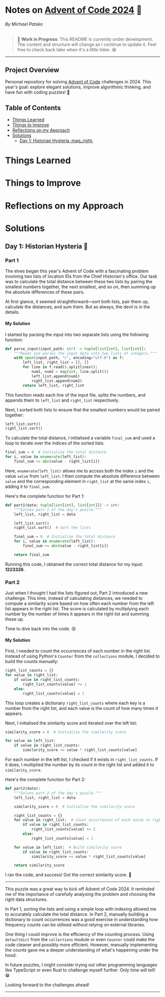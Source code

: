 # Notes on [Advent of Code 2024](https://adventofcode.com/2024) :christmas_tree: <!-- omit from toc -->

###### By Michael Patsko

> :construction: **Work in Progress**: This README is currently under development. The content and structure will change as I continue to update it. Feel free to check back later when it's a little tidier. :smile:

---

## Project Overview <!-- omit from toc -->

Personal repository for solving [Advent of Code](https://adventofcode.com/) challenges in 2024. This year's goal: explore elegant solutions, improve algorithmic thinking, and have fun with coding puzzles! :rocket:

## Table of Contents <!-- omit from toc -->

- [Things Learned](#things-learned)
- [Things to Improve](#things-to-improve)
- [Reflections on my Approach](#reflections-on-my-approach)
- [Solutions](#solutions)
  - [Day 1: Historian Hysteria :mag\_right:](#day-1-historian-hysteria-mag_right)

# Things Learned

# Things to Improve

# Reflections on my Approach

# Solutions

## Day 1: Historian Hysteria :mag_right:

### Part 1

The elves began this year's Advent of Code with a fascinating problem involving two lists of location IDs from the Chief Historian's office. Our task was to calculate the total distance between these two lists by pairing the smallest numbers together, the next smallest, and so on, then summing up the absolute differences of these pairs.

At first glance, it seemed straightforward—sort both lists, pair them up, calculate the distances, and sum them. But as always, the devil is in the details.

#### My Solution

I started by parsing the input into two separate lists using the following function:

```py
def parse_input(input_path: str) -> tuple[list[int], list[int]]:
    """Reads and parses the input data into two lists of integers."""
    with open(input_path, "r", encoding="utf-8") as f:
        left_list, right_list = [], []
        for line in f.read().splitlines():
            num1, num2 = map(int, line.split())
            left_list.append(num1)
            right_list.append(num2)
        return left_list, right_list
```

This function reads each line of the input file, splits the numbers, and appends them to `left_list` and `right_list` respectively.

Next, I sorted both lists to ensure that the smallest numbers would be paired together:

```py
left_list.sort()
right_list.sort()
```

To calculate the total distance, I initialised a variable `final_sum` and used a loop to iterate over the indices of the sorted lists:

```py
final_sum = 0  # Initialise the total distance
for i, value in enumerate(left_list):
    final_sum += abs(value - right_list[i])
```

Here, `enumerate(left_list)` allows me to access both the index `i` and the value `value` from `left_list`. I then compute the absolute difference between `value` and the corresponding element in `right_list` at the same index `i`, adding it to `final_sum`.

Here's the complete function for Part 1:

```py
def part1(data: tuple[list[int], list[int]]) -> int:
    """Solves part 1 of the day's puzzle."""
    left_list, right_list = data

    left_list.sort()
    right_list.sort()  # Sort the lists

    final_sum = 0  # Initialise the total distance
    for i, value in enumerate(left_list):
        final_sum += abs(value - right_list[i])

    return final_sum
```

Running this code, I obtained the correct total distance for my input: **1223326**.

### Part 2

Just when I thought I had the lists figured out, Part 2 introduced a new challenge. This time, instead of calculating distances, we needed to compute a similarity score based on how often each number from the left list appears in the right list. The score is calculated by multiplying each number by the number of times it appears in the right list and summing these up.

Time to dive back into the code. :dizzy_face:

#### My Solution

First, I needed to count the occurrences of each number in the right list. Instead of using Python's `Counter` from the `collections` module, I decided to build the counts manually:

```py
right_list_counts = {}
for value in right_list:
    if value in right_list_counts:
        right_list_counts[value] += 1
    else:
        right_list_counts[value] = 1
```

This loop creates a dictionary `right_list_counts` where each key is a number from the right list, and each value is the count of how many times it appears.

Next, I initialised the similarity score and iterated over the left list:

```py
similarity_score = 0  # Initialise the similarity score

for value in left_list:
    if value in right_list_counts:
        similarity_score += value * right_list_counts[value]
```

For each number in the left list, I checked if it exists in `right_list_counts`. If it does, I multiplied the number by its count in the right list and added it to `similarity_score`.

Here's the complete function for Part 2:

```py
def part2(data):
    """Solves part 2 of the day's puzzle."""
    left_list, right_list = data

    similarity_score = 0  # Initialise the similarity score

    right_list_counts = {}
    for value in right_list:  # Count occurrences of each value in right list
        if value in right_list_counts:
            right_list_counts[value] += 1
        else:
            right_list_counts[value] = 1

    for value in left_list:  # Build similarity score
        if value in right_list_counts:
            similarity_score += value * right_list_counts[value]

    return similarity_score
```

I ran the code, and success! Got the correct similarity score. :tada:

---

This puzzle was a great way to kick off Advent of Code 2024. It reminded me of the importance of carefully analysing the problem and choosing the right data structures.

In Part 1, sorting the lists and using a simple loop with indexing allowed me to accurately calculate the total distance. In Part 2, manually building a dictionary to count occurrences was a good exercise in understanding how frequency counts can be utilised without relying on external libraries.

One thing I could improve is the efficiency of the counting process. Using `defaultdict` from the `collections` module or even `Counter` could make the code cleaner and possibly more efficient. However, manually implementing the counts gave me a deeper understanding of what's happening under the hood.

In future puzzles, I might consider trying out other programming languages like TypeScript or even Rust to challenge myself further. Only time will tell! :grin:

Looking forward to the challenges ahead!

---